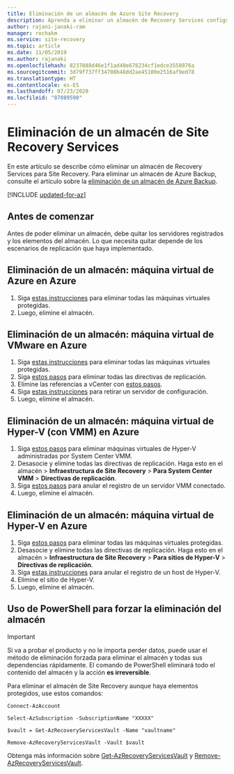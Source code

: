 ```yaml
---
title: Eliminación de un almacén de Azure Site Recovery
description: Aprenda a eliminar un almacén de Recovery Services configurado para Azure Site Recovery.
author: rajani-janaki-ram
manager: rochakm
ms.service: site-recovery
ms.topic: article
ms.date: 11/05/2019
ms.author: rajanaki
ms.openlocfilehash: 8237888d46e1f1ad48e678234cf1edce3558876a
ms.sourcegitcommit: 3d79f737ff34708b48dd2ae45100e2516af9ed78
ms.translationtype: HT
ms.contentlocale: es-ES
ms.lasthandoff: 07/23/2020
ms.locfileid: "87089590"
---
```

# <a name="delete-a-site-recovery-services-vault"></a>Eliminación de un almacén de Site Recovery Services

En este artículo se describe cómo eliminar un almacén de Recovery Services para Site Recovery. Para eliminar un almacén de Azure Backup, consulte el artículo sobre la [eliminación de un almacén de Azure Backup](../backup/backup-azure-delete-vault.md).

[!INCLUDE [updated-for-az](../../includes/updated-for-az.md)]


## <a name="before-you-start"></a>Antes de comenzar

Antes de poder eliminar un almacén, debe quitar los servidores registrados y los elementos del almacén. Lo que necesita quitar depende de los escenarios de replicación que haya implementado. 


## <a name="delete-a-vault-azure-vm-to-azure"></a>Eliminación de un almacén: máquina virtual de Azure en Azure

1. Siga [estas instrucciones](site-recovery-manage-registration-and-protection.md#disable-protection-for-a-azure-vm-azure-to-azure) para eliminar todas las máquinas virtuales protegidas.
2. Luego, elimine el almacén.

## <a name="delete-a-vault-vmware-vm-to-azure"></a>Eliminación de un almacén: máquina virtual de VMware en Azure

1. Siga [estas instrucciones](site-recovery-manage-registration-and-protection.md#disable-protection-for-a-vmware-vm-or-physical-server-vmware-to-azure) para eliminar todas las máquinas virtuales protegidas.
2. Siga [estos pasos](vmware-azure-set-up-replication.md#disassociate-or-delete-a-replication-policy) para eliminar todas las directivas de replicación.
3. Elimine las referencias a vCenter con [estos pasos](vmware-azure-manage-vcenter.md#delete-a-vcenter-server).
4. Siga [estas instrucciones](vmware-azure-manage-configuration-server.md#delete-or-unregister-a-configuration-server) para retirar un servidor de configuración.
5. Luego, elimine el almacén.


## <a name="delete-a-vault-hyper-v-vm-with-vmm-to-azure"></a>Eliminación de un almacén: máquina virtual de Hyper-V (con VMM) en Azure

1. Siga [estos pasos](site-recovery-manage-registration-and-protection.md#disable-protection-for-a-hyper-v-virtual-machine-replicating-to-azure-using-the-system-center-vmm-to-azure-scenario) para eliminar máquinas virtuales de Hyper-V administradas por System Center VMM.
2. Desasocie y elimine todas las directivas de replicación. Haga esto en el almacén > **Infraestructura de Site Recovery** > **Para System Center VMM** > **Directivas de replicación**.
3. Siga [estos pasos](site-recovery-manage-registration-and-protection.md#unregister-a-vmm-server) para anular el registro de un servidor VMM conectado.
4. Luego, elimine el almacén.

## <a name="delete-a-vault-hyper-v-vm-to-azure"></a>Eliminación de un almacén: máquina virtual de Hyper-V en Azure

1. Siga [estos pasos](site-recovery-manage-registration-and-protection.md#disable-protection-for-a-hyper-v-virtual-machine-hyper-v-to-azure) para eliminar todas las máquinas virtuales protegidas.
2. Desasocie y elimine todas las directivas de replicación. Haga esto en el almacén > **Infraestructura de Site Recovery** > **Para sitios de Hyper-V** > **Directivas de replicación**.
3. Siga [estas instrucciones](site-recovery-manage-registration-and-protection.md#unregister-a-hyper-v-host-in-a-hyper-v-site) para anular el registro de un host de Hyper-V.
4. Elimine el sitio de Hyper-V.
5. Luego, elimine el almacén.


## <a name="use-powershell-to-force-delete-the-vault"></a>Uso de PowerShell para forzar la eliminación del almacén 

> [!Important]
> Si va a probar el producto y no le importa perder datos, puede usar el método de eliminación forzada para eliminar el almacén y todas sus dependencias rápidamente.
> El comando de PowerShell eliminará todo el contenido del almacén y la acción **es irreversible**.

Para eliminar el almacén de Site Recovery aunque haya elementos protegidos, use estos comandos:

```azurepowershell
Connect-AzAccount

Select-AzSubscription -SubscriptionName "XXXXX"

$vault = Get-AzRecoveryServicesVault -Name "vaultname"

Remove-AzRecoveryServicesVault -Vault $vault
```

Obtenga más información sobre [Get-AzRecoveryServicesVault](/powershell/module/az.recoveryservices/get-azrecoveryservicesvault) y [Remove-AzRecoveryServicesVault](/powershell/module/az.recoveryservices/remove-azrecoveryservicesvault).

